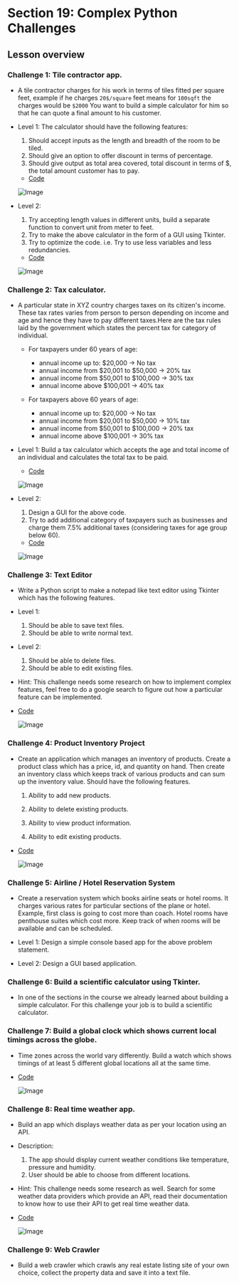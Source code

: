 # Section 19: Complex Python Challenges
## Lesson overview
### Challenge 1: Tile contractor app.
- A tile contractor charges for his work in terms of tiles fitted per square feet, example if he charges `20$/square` feet means for `100sqft` the charges would be `$2000` You want to build a simple calculator for him so that he can quote a final amount to his customer.
- Level 1:
    The calculator should have the following features:
    1. Should accept inputs as the length and breadth of the room to be tiled.
    2. Should give an option to offer discount in terms of percentage.
    3. Should give output as total area covered, total discount in terms of $, the total amount customer has to pay.
    - [Code](code/chanllenge-1-1.py)


    ![Image](image/image-1.png)
- Level 2:
    1. Try accepting length values in different units, build a separate function to convert unit from meter to feet.
    2. Try to make the above calculator in the form of a GUI using Tkinter.
    3. Try to optimize the code. i.e. Try to use less variables and less redundancies.
    - [Code](code/chanllenge-1-2.py)


    ![Image](image/image-2.png)



### Challenge 2: Tax calculator.
- A particular state in XYZ country charges taxes on its citizen's income. These tax rates varies from person to person depending on income and age and hence they have to pay different taxes.Here are the tax rules laid by the government which states the percent tax for category of individual.
    - For taxpayers under 60 years of age:
        - annual income up to: $20,000 -> No tax
        - annual income from $20,001 to $50,000 -> 20% tax
        - annual income from $50,001 to $100,000 -> 30% tax
        - annual income above $100,001 -> 40% tax

    - For taxpayers above 60 years of age:
        - annual income up to: $20,000 -> No tax
        - annual income from $20,001 to $50,000 -> 10% tax
        - annual income from $50,001 to $100,000 -> 20% tax
        - annual income above $100,001 -> 30% tax

- Level 1: Build a tax calculator which accepts the age and total income of an individual and calculates the total tax to be paid.
    - [Code](code/chanllenge-2-1.py)


    ![Image](image/image-3.png)

- Level 2:
    1. Design a GUI for the above code.
    2. Try to add additional category of taxpayers such as businesses and charge them 7.5% additional taxes (considering taxes for age group below 60).
    - [Code](code/chanllenge-2-2.py)


    ![Image](image/image-4.png)

### Challenge 3: Text Editor
- Write a Python script to make a notepad like text editor using Tkinter which has the following features.

- Level 1:
    1. Should be able to save text files.
    2. Should be able to write normal text.

- Level 2:
    1. Should be able to delete files.
    2. Should be able to edit existing files.

- Hint: This challenge needs some research on how to implement complex features, feel free to do a google search to figure out how a particular feature can be implemented.

- [Code](code/chanllenge-3.py)


    ![Image](image/image-5.png)


### Challenge 4: Product Inventory Project
- Create an application which manages an inventory of products. Create a product class which has a price, id, and quantity on hand. Then create an inventory class which keeps track of various products and can sum up the inventory value. Should have the following features.
    1. Ability to add new products.

    2. Ability to delete existing products.

    3. Ability to view product information.

    4. Ability to edit existing products.

- [Code](code/chanllenge-4.py)


    ![Image](image/image-6.png)




### Challenge 5: Airline / Hotel Reservation System
- Create a reservation system which books airline seats or hotel rooms. It charges various rates for particular sections of the plane or hotel. Example, first class is going to cost more than coach. Hotel rooms have penthouse suites which cost more. Keep track of when rooms will be available and can be scheduled.

- Level 1: Design a simple console based app for the above problem statement.
- Level 2: Design a GUI based application.



### Challenge 6: Build a scientific calculator using Tkinter.
- In one of the sections in the course we already learned about building a simple calculator. For this challenge your job is to build a scientific calculator.



### Challenge 7: Build a global clock which shows current local timings across the globe.
- Time zones across the world vary differently. Build a watch which shows timings of at least 5 different global locations all at the same time.
- [Code](code/chanllenge-7.py)


    ![Image](image/image-8.png)

### Challenge 8: Real time weather app.

- Build an app which displays weather data as per your location using an API.
- Description:
    1. The app should display current weather conditions like temperature, pressure and humidity. 
    2. User should be able to choose from different locations.

- Hint: This challenge needs some research as well. Search for some weather data providers which provide an API, read their documentation to know how to use their API to get real time weather data.
- [Code](code/chanllenge-8.py)


    ![Image](image/image-7.png)


### Challenge 9: Web Crawler

- Build a web crawler which crawls any real estate listing site of your own choice, collect the property data and save it into a text file.

